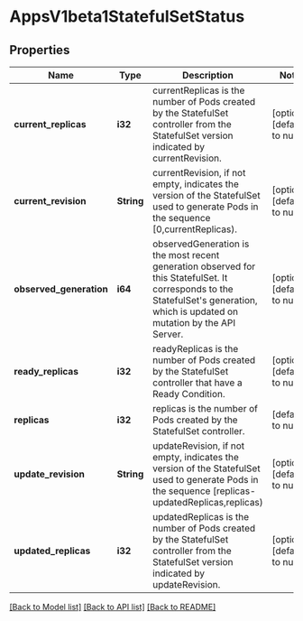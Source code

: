 # AppsV1beta1StatefulSetStatus

## Properties
Name | Type | Description | Notes
------------ | ------------- | ------------- | -------------
**current_replicas** | **i32** | currentReplicas is the number of Pods created by the StatefulSet controller from the StatefulSet version indicated by currentRevision. | [optional] [default to null]
**current_revision** | **String** | currentRevision, if not empty, indicates the version of the StatefulSet used to generate Pods in the sequence [0,currentReplicas). | [optional] [default to null]
**observed_generation** | **i64** | observedGeneration is the most recent generation observed for this StatefulSet. It corresponds to the StatefulSet&#39;s generation, which is updated on mutation by the API Server. | [optional] [default to null]
**ready_replicas** | **i32** | readyReplicas is the number of Pods created by the StatefulSet controller that have a Ready Condition. | [optional] [default to null]
**replicas** | **i32** | replicas is the number of Pods created by the StatefulSet controller. | [default to null]
**update_revision** | **String** | updateRevision, if not empty, indicates the version of the StatefulSet used to generate Pods in the sequence [replicas-updatedReplicas,replicas) | [optional] [default to null]
**updated_replicas** | **i32** | updatedReplicas is the number of Pods created by the StatefulSet controller from the StatefulSet version indicated by updateRevision. | [optional] [default to null]

[[Back to Model list]](../README.md#documentation-for-models) [[Back to API list]](../README.md#documentation-for-api-endpoints) [[Back to README]](../README.md)


